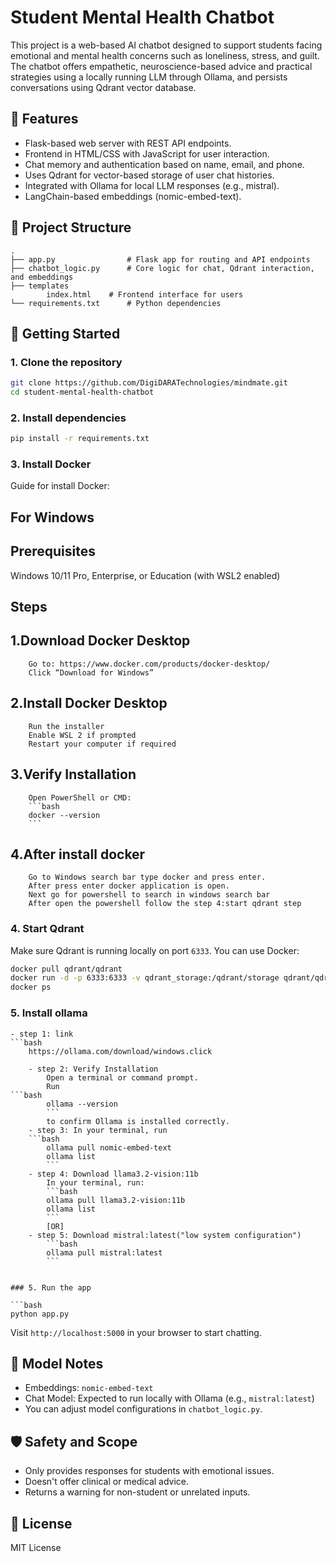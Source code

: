 # Student Mental Health Chatbot

This project is a web-based AI chatbot designed to support students facing emotional and mental health concerns such as loneliness, stress, and guilt. The chatbot offers empathetic, neuroscience-based advice and practical strategies using a locally running LLM through Ollama, and persists conversations using Qdrant vector database.

## 🔧 Features

- Flask-based web server with REST API endpoints.
- Frontend in HTML/CSS with JavaScript for user interaction.
- Chat memory and authentication based on name, email, and phone.
- Uses Qdrant for vector-based storage of user chat histories.
- Integrated with Ollama for local LLM responses (e.g., mistral).
- LangChain-based embeddings (nomic-embed-text).

## 📁 Project Structure

```
.
├── app.py                # Flask app for routing and API endpoints
├── chatbot_logic.py      # Core logic for chat, Qdrant interaction, and embeddings
├── templates      
        index.html    # Frontend interface for users
└── requirements.txt      # Python dependencies
```

## 🚀 Getting Started

### 1. Clone the repository

```bash
git clone https://github.com/DigiDARATechnologies/mindmate.git
cd student-mental-health-chatbot
```

### 2. Install dependencies

```bash
pip install -r requirements.txt
```
### 3. Install Docker

Guide for install Docker:

## For Windows 
## Prerequisites 
Windows 10/11 Pro, Enterprise, or Education (with WSL2 enabled)

## Steps
 ##   1.Download Docker Desktop
        Go to: https://www.docker.com/products/docker-desktop/
        Click “Download for Windows”
  ##  2.Install Docker Desktop
        Run the installer
        Enable WSL 2 if prompted
        Restart your computer if required
  ##  3.Verify Installation
        Open PowerShell or CMD:
        ```bash
        docker --version
        ```
   ## 4.After install docker
        Go to Windows search bar type docker and press enter.
        After press enter docker application is open.
        Next go for powershell to search in windows search bar
        After open the powershell follow the step 4:start qdrant step

### 4. Start Qdrant

Make sure Qdrant is running locally on port `6333`. You can use Docker:

```bash
docker pull qdrant/qdrant
docker run -d -p 6333:6333 -v qdrant_storage:/qdrant/storage qdrant/qdrant
docker ps
```
### 5. Install ollama 
    - step 1: link
    ```bash
        https://ollama.com/download/windows.click
```
    - step 2: Verify Installation
        Open a terminal or command prompt.
        Run
```bash
        ollama --version
        ```
        to confirm Ollama is installed correctly. 
    - step 3: In your terminal, run
    ```bash
        ollama pull nomic-embed-text
        ollama list
        ```
    - step 4: Download llama3.2-vision:11b
        In your terminal, run:
        ```bash
        ollama pull llama3.2-vision:11b
        ollama list
        ```
        [OR]
    - step 5: Download mistral:latest("low system configuration")
        ```bash
        ollama pull mistral:latest
        ```
    

### 5. Run the app

```bash
python app.py
```

Visit `http://localhost:5000` in your browser to start chatting.

## 🧠 Model Notes

- Embeddings: `nomic-embed-text`
- Chat Model: Expected to run locally with Ollama (e.g., `mistral:latest`)
- You can adjust model configurations in `chatbot_logic.py`.

## 🛡️ Safety and Scope

- Only provides responses for students with emotional issues.
- Doesn't offer clinical or medical advice.
- Returns a warning for non-student or unrelated inputs.

## 📜 License

MIT License
